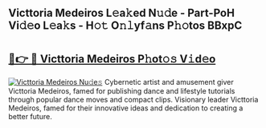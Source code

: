 ## Victtoria Medeiros L𝚎a𝚔ed N𝚞𝚍e - Part-PoH Vi𝚍𝚎o L𝚎a𝚔s - H𝚘𝚝 O𝚗𝚕yf𝚊ns P𝚑𝚘tos BBxpC

# <h2><a href="http://kf1cnl.oniu.top/?m=Victtoria+Medeiros">🔗👉 🔴 Victtoria Medeiros P𝚑ot𝚘𝚜 V𝚒d𝚎o</a></h2>

[![Victtoria Medeiros Nu𝚍e𝚜](https://i.imgur.com/0qMVB7G.gif)](http://kf1cnl.oniu.top/?m=Victtoria+Medeiros)
Cybernetic artist and amusement giver Victtoria Medeiros, famed for publishing dance and lifestyle tutorials through popular dance moves and compact clips. Visionary leader Victtoria Medeiros, famed for their innovative ideas and dedication to creating a better future.  
